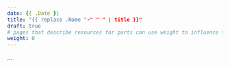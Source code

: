 ```yaml
---
date: {{ .Date }}
title: "{{ replace .Name "-" " " | title }}"
draft: true
# pages that describe resources for parts can use weight to influence the order in which links are displayed on the part's page
weight: 0
---
```


...